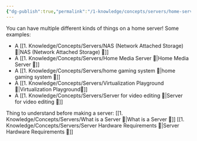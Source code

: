 ```yaml
---
{"dg-publish":true,"permalink":"/1-knowledge/concepts/servers/home-server/","tags":["tech","Personal-Digital-Sovereignty","main-concept","servers","computer-hardware"],"created":"2025-07-25T12:34:22.754+10:00","updated":"2025-08-06T16:23:20.172+10:00"}
---
```


You can have multiple different kinds of things on a home server! Some examples:

- A [[1. Knowledge/Concepts/Servers/NAS (Network Attached Storage) 🌱\|NAS (Network Attached Storage) 🌱]]
- A [[1. Knowledge/Concepts/Servers/Home Media Server 🌱\|Home Media Server 🌱]]
- A [[1. Knowledge/Concepts/Servers/home gaming system 🌱\|home gaming system 🌱]]
- A [[1. Knowledge/Concepts/Servers/Virtualization Playground🌱\|Virtualization Playground🌱]]
- A [[1. Knowledge/Concepts/Servers/Server for video editing 🌱\|Server for video editing 🌱]]

Thing to understand before making a server:
[[1. Knowledge/Concepts/Servers/What is a Server 🌱\|What is a Server 🌱]]
[[1. Knowledge/Concepts/Servers/Server Hardware Requirements 🌱\|Server Hardware Requirements 🌱]]



